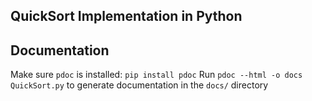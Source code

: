 ## QuickSort Implementation in Python

## Documentation

Make sure `pdoc` is installed:
`pip install pdoc`
Run `pdoc --html -o docs QuickSort.py` to generate documentation in the `docs/` directory

